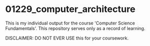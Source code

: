# 01229_computer_architecture

This is my individual output for the course 'Computer Science Fundamentals'. This repository serves only as a record of learning.

DISCLAIMER: DO NOT EVER USE this for your coursework.
